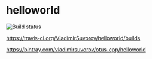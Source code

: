 # helloworld
![Build status](https://travis-ci.org/VladimirSuvorov/helloworld.svg?branch=master)

https://travis-ci.org/VladimirSuvorov/helloworld/builds

https://bintray.com/vladimirsuvorov/otus-cpp/helloworld
